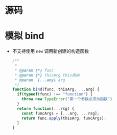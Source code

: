 # 源码

# 模拟 bind

  - 不支持使用 `new` 调用新创建的构造函数

    ```javascript
    /**
     *
     * @param {*} func
     * @param {*} thisArg this指向
     * @param  {...any} arg
     */
    function bind(func, thisArg, ...arg) {
      if(typeof(func) !== "function") {
        throw new TypeError("第一个参数必须为函数")
      }
      return function(...rsg) {
        const funcArgs = [...arg, ...rsg];
        return func.apply(thisArg, funcArgs);
      }
    }
    ```
